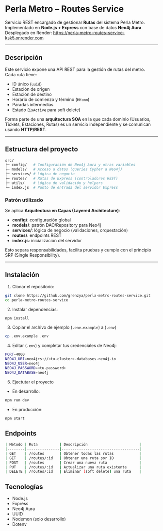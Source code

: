 # Perla Metro – Routes Service

Servicio REST encargado de gestionar **Rutas** del sistema Perla Metro.  
Implementado en **Node.js + Express** con base de datos **Neo4j Aura**.  
Desplegado en Render: https://perla-metro-routes-service-ksk5.onrender.com

---

## Descripción

Este servicio expone una API REST para la gestión de rutas del metro.  
Cada ruta tiene:

- ID único (`uuid`)
- Estación de origen
- Estación de destino
- Horario de comienzo y término (`HH:mm`)
- Paradas intermedias
- Estado (`isActive` para soft delete)

Forma parte de una **arquitectura SOA** en la que cada dominio (Usuarios, Tickets, Estaciones, Rutas) es un servicio independiente y se comunican usando **HTTP/REST**.

---

## Estructura del proyecto

```bash
src/
├─ config/   # Configuración de Neo4j Aura y otras variables
├─ models/   # Acceso a datos (queries Cypher a Neo4j)
├─ services/ # Lógica de negocio
├─ routes/   # Rutas de Express (controladores REST)
├─ utils/    # Lógica de validación y helpers
└─ index.js  # Punto de entrada del servidor Express
```

### Patrón utilizado

Se aplica **Arquitectura en Capas (Layered Architecture)**:

- **config/**: configuración global
- **models/**: patrón DAO/Repository para Neo4j
- **services/**: lógica de negocio (validaciones, orquestación)
- **routes/**: endpoints REST
- **index.js**: inicialización del servidor

Esto separa responsabilidades, facilita pruebas y cumple con el principio SRP (Single Responsibility).

---

## Instalación

1. Clonar el repositorio:

```bash
git clone https://github.com/grenzya/perla-metro-routes-service.git
cd perla-metro-routes-service
```

2. Instalar dependencias:

```bash
npm install
```

3. Copiar el archivo de ejemplo (`.env.example`) a (`.env`)

```bash
cp .env.example .env
```

4. Editar (`.env`) y completar tus credenciales de Neo4j:
   
```bash
PORT=4000
NEO4J_URI=neo4j+s://<tu-cluster>.databases.neo4j.io
NEO4J_USER=neo4j
NEO4J_PASSWORD=<tu-password>
NEO4J_DATABASE=neo4j
```

5. Ejectutar el proyecto

* En desarrollo:

```bash
npm run dev
```

* En producción:

```bash
npm start
```

## Endpoints

```bash
| Método | Ruta          | Descripción                        |
|--------|---------------|------------------------------------|
| GET    | /routes       | Obtener todas las rutas            |
| GET    | /routes/:id   | Obtener una ruta por ID            |
| POST   | /routes       | Crear una nueva ruta               |
| PUT    | /routes/:id   | Actualizar una ruta existente      |
| DELETE | /routes/:id   | Eliminar (soft delete) una ruta    |
```

## Tecnologías

* Node.js
* Express
* Neo4j Aura
* UUID
* Nodemon (solo desarrollo)
* Dotenv
